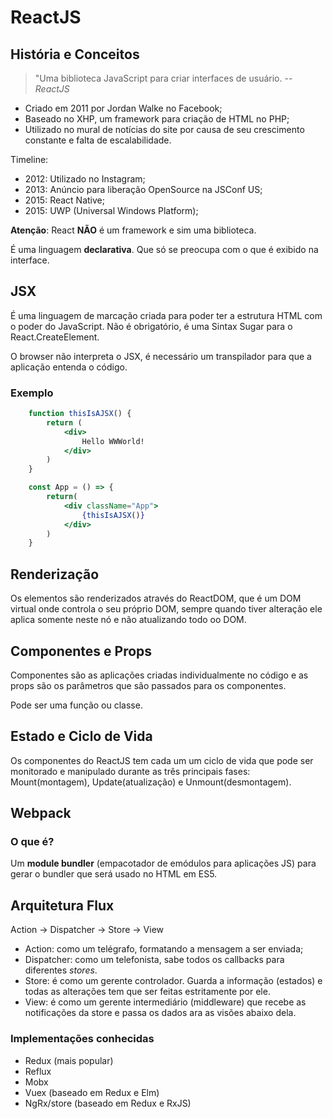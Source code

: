 # ReactJS

## História e Conceitos

> "Uma biblioteca JavaScript para criar interfaces de usuário.
> -- <cite>ReactJS</cite>

- Criado em 2011 por Jordan Walke no Facebook;
- Baseado no XHP, um framework para criação de HTML no PHP;
- Utilizado no mural de notícias do site por causa de seu crescimento constante e falta de escalabilidade.

Timeline:

- 2012: Utilizado no Instagram;
- 2013: Anúncio para liberação OpenSource na JSConf US;
- 2015: React Native;
- 2015: UWP (Universal Windows Platform);

**Atenção**: React **NÃO** é um framework e sim uma biblioteca.

É uma linguagem **declarativa**. Que só se preocupa com o que é exibido na interface.

## JSX
É uma linguagem de marcação criada para poder ter a estrutura HTML com o poder do JavaScript.
Não é obrigatório, é uma Sintax Sugar para o React.CreateElement.

O browser não interpreta o JSX, é necessário um transpilador para que a aplicação entenda o código.

### Exemplo

```jsx
    function thisIsAJSX() {
        return (
            <div>
                Hello WWWorld!
            </div>
        )
    }

    const App = () => {
        return(
            <div className="App">
                {thisIsAJSX()}
            </div>
        )
    }
```

## Renderização

Os elementos são renderizados através do ReactDOM, que é um DOM virtual onde controla o seu próprio DOM, sempre quando tiver alteração ele aplica somente neste nó e não atualizando todo oo DOM.

## Componentes e Props

Componentes são as aplicações criadas individualmente no código e as props são os parâmetros que são passados para os componentes.

Pode ser uma função ou classe.

## Estado e Ciclo de Vida

Os componentes do ReactJS tem cada um um ciclo de vida que pode ser monitorado e manipulado durante as três principais fases: Mount(montagem), Update(atualização) e Unmount(desmontagem).

## Webpack

### O que é?
Um **module bundler** (empacotador de emódulos para aplicações JS) para gerar o bundler que será usado no HTML em ES5.

## Arquitetura Flux

Action -> Dispatcher -> Store -> View

- Action: como um telégrafo, formatando a mensagem a ser enviada;
- Dispatcher: como um telefonista, sabe todos os callbacks para diferentes _stores_.
- Store: é como um gerente controlador. Guarda a informação (estados) e todas as alterações tem que ser feitas estritamente por ele.
- View: é como um gerente intermediário (middleware) que recebe as notificações da store e passa os dados ara as visões abaixo dela.

### Implementações conhecidas

- Redux (mais popular)
- Reflux
- Mobx
- Vuex (baseado em Redux e Elm)
- NgRx/store (baseado em Redux e RxJS)
